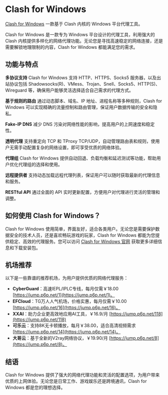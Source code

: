 # Clash for Windows
[Clash for Windows](https://clashfor.org/) 一款基于 Clash 内核的 Windows 平台代理工具。

Clash for Windows 是一款专为 Windows 平台设计的代理工具，利用强大的 Clash 内核提供多样化的网络代理功能。无论您是寻找高速稳定的网络连接，还是需要解锁地理限制的内容，Clash for Windows 都能满足您的需求。

## 功能与特点

**多协议支持**
Clash for Windows 支持 HTTP、HTTPS、Socks5 服务器，以及出站协议包括 Shadowsocks(R)、VMess、Trojan、Snell、Socks5、HTTP(S)、Wireguard 等，确保用户能够灵活选择适合自己需求的代理方式。

**基于规则的路由**
通过动态脚本、域名、IP 地址、进程名称等多种规则，Clash for Windows 可以实现精确的流量控制和路由管理，保证用户数据传输的安全和隐私。

**Fake-IP DNS**
减少 DNS 污染对网络性能的影响，提高用户的上网速度和稳定性。

**透明代理**
支持重定向 TCP 和 TProxy TCP/UDP，自动管理路由表和规则，使用户无需手动配置复杂的网络设置，即可享受优质的网络体验。

**代理组**
Clash for Windows 提供自动回退、负载均衡和延迟测试等功能，帮助用户优化代理组的选择和使用。

**远程提供者**
支持动态加载远程代理列表，保证用户可以随时获取最新的代理信息和服务。

**RESTful API**
通过全面的 API 实时更新配置，方便用户对代理进行灵活的管理和调整。

## 如何使用 Clash for Windows？

Clash for Windows 使用简单，界面友好，适合各类用户。无论您是需要保护数据安全的技术人员，还是喜欢畅玩游戏的玩家，Clash for Windows 都能为您提供稳定、高效的代理服务。您可以访问 [Clash for Windows 官网](https://clashfor.org/) 获取更多详细信息和下载安装包。

## 机场推荐

以下是一些靠谱的推荐机场，为用户提供优质的网络代理服务：

- **CyberGuard**：高速IEPL/IPLC专线，每月仅需￥18.00 [https://jump.p6p.net/1](https://jump.p6p.net/1)。
- **EFCloud**：TG万人人气机场，价格实惠，每月仅需￥10.00 [https://jump.p6p.net/16](https://jump.p6p.net/16)。
- **XXAI**：助力企业更高效地应用AI工具，￥16.9/月 [https://jump.p6p.net/118](https://jump.p6p.net/118)
- **可乐云**：支持8K无卡顿播放，每月￥38.00，适合高清视频需求 [https://jump.p6p.net/14](https://jump.p6p.net/14)。
- **大哥云**：基于全新的V2ray网络协议，￥19.90/月 [https://jump.p6p.net/8](https://jump.p6p.net/8)。

## 结语

Clash for Windows 提供了强大的网络代理功能和灵活的配置选项，为用户带来优质的上网体验。无论您是日常工作、游戏娱乐还是跨境通讯，Clash for Windows 都是您的理想选择。
